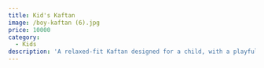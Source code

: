 ```yaml
---
title: Kid's Kaftan
image: /boy-kaftan (6).jpg
price: 10000
category:
  - Kids
description: 'A relaxed-fit Kaftan designed for a child, with a playful pattern.'
---
```


